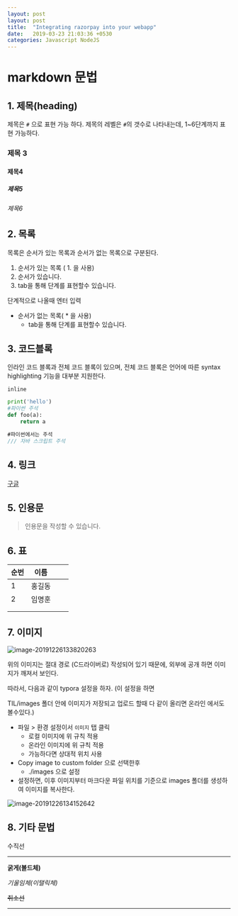 ```yaml
---
layout: post
layout: post
title:  "Integrating razorpay into your webapp"
date:   2019-03-23 21:03:36 +0530
categories: Javascript NodeJS
---
```


# markdown 문법

## 1. 제목(heading)

제목은 `#` 으로 표현 가능 하다. 제목의 레벨은 `#`의 갯수로 나타내는데, 1~6단계까지 표현 가능하다.



### 제목 3

#### 제목4

##### 제목5

###### 제목6



## 2. 목록

목록은 순서가 있는 목록과 순서가 없는 목록으로 구분된다.

1.  순서가 있는 목록 ( 1. 을 사용)
2.  순서가 있습니다.
   1.  tab을 통해 단계를 표현할수 있습니다.



단계적으로 나올때 엔터 입력



* 순서가 없는 목록( * 을 사용)
  * tab을 통해 단계를 표현할수 있습니다.



## 3. 코드블록

인라인 코드 블록과 전체 코드 블록이 있으며, 전체 코드 블록은 언어에 따른 syntax highlighting 기능을 대부분 지원한다.

`inline`

```python
print('hello')
#파이썬 주석
def foo(a):
    return a
```



```javascript
#파이썬에서는 주석
/// 자바 스크립트 주석
```



## 4. 링크

[구글](https://google.com)



## 5. 인용문

> 인용문을 작성할 수 있습니다.



## 6. 표

| 순번 |  이름  |      |      |
| :--- | :----: | ---- | ---- |
| 1    | 홍길동 |      |      |
| 2    | 임명훈 |      |      |
|      |        |      |      |
|      |        |      |      |

## 7. 이미지

![image-20191226133820263](C:\Users\student\AppData\Roaming\Typora\typora-user-images\image-20191226133820263.png)

위의 이미지는 절대 경로 (C드라이버로) 작성되어 있기 때문에, 외부에 공개 하면 이미지가 깨져서 보인다.

따라서, 다음과 같이 typora 설정을 하자. (이 설정을 하면

TIL/images 폴더 안에 이미지가 저장되고 업로드 할때 다 같이 올리면 온라인 에서도 볼수있다.)

* 파일 > 환경 설정이서 `이미지` 탭 클릭
  * 로컬 이미지에 위 규칙 적용
  * 온라인 이미지에 위 규칙 적용
  * 가능하다면 상대적 위치 사용
* Copy image to custom folder 으로 선택한후
  * ./images 으로 설정
* 설정하면, 이후 이미지부터 마크다운 파일 위치를 기준으로 images 폴더를 생성하여 이미지를 복사한다.

![image-20191226134152642](images/image-20191226134152642.png)

## 8. 기타 문법

수직선

---

**굵게(볼드체)**

*기울임체(이탤릭체)*

~~취소선~~

---

